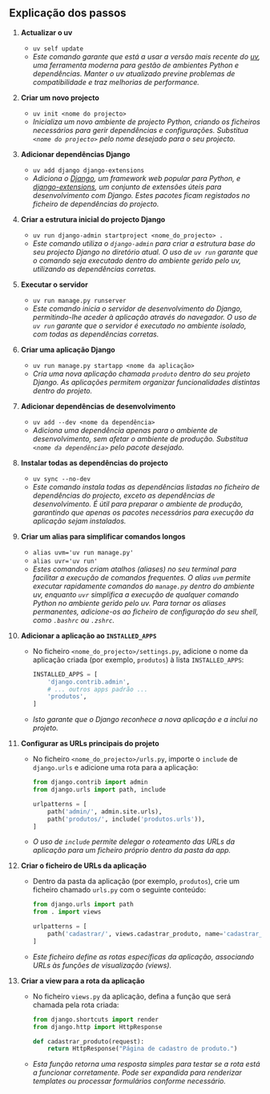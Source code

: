 ## Explicação dos passos

1. **Actualizar o uv**
    - `uv self update`
    - *Este comando garante que está a usar a versão mais recente do [uv](https://github.com/astral-sh/uv), uma ferramenta moderna para gestão de ambientes Python e dependências. Manter o uv atualizado previne problemas de compatibilidade e traz melhorias de performance.*

2. **Criar um novo projecto**
    - `uv init <nome do projecto>`
    - *Inicializa um novo ambiente de projecto Python, criando os ficheiros necessários para gerir dependências e configurações. Substitua `<nome do projecto>` pelo nome desejado para o seu projecto.*

3. **Adicionar dependências Django**
    - `uv add django django-extensions`
    - *Adiciona o [Django](https://www.djangoproject.com/), um framework web popular para Python, e [django-extensions](https://django-extensions.readthedocs.io/), um conjunto de extensões úteis para desenvolvimento com Django. Estes pacotes ficam registados no ficheiro de dependências do projecto.*

4. **Criar a estrutura inicial do projecto Django**
    - `uv run django-admin startproject <nome_do_projecto> .`
    - *Este comando utiliza o `django-admin` para criar a estrutura base do seu projecto Django no diretório atual. O uso de `uv run` garante que o comando seja executado dentro do ambiente gerido pelo uv, utilizando as dependências corretas.*

5. **Executar o servidor**
    - `uv run manage.py runserver`
    - *Este comando inicia o servidor de desenvolvimento do Django, permitindo-lhe aceder à aplicação através do navegador. O uso de `uv run` garante que o servidor é executado no ambiente isolado, com todas as dependências corretas.*

6. **Criar uma aplicação Django**
    - `uv run manage.py startapp <nome da aplicação>`
    - *Cria uma nova aplicação chamada `produto` dentro do seu projeto Django. As aplicações permitem organizar funcionalidades distintas dentro do projeto.*

7. **Adicionar dependências de desenvolvimento**
    - `uv add --dev <nome da dependência>`
    - *Adiciona uma dependência apenas para o ambiente de desenvolvimento, sem afetar o ambiente de produção. Substitua `<nome da dependência>` pelo pacote desejado.*

8. **Instalar todas as dependências do projecto**
    - `uv sync --no-dev`
    - *Este comando instala todas as dependências listadas no ficheiro de dependências do projecto, exceto as dependências de desenvolvimento. É útil para preparar o ambiente de produção, garantindo que apenas os pacotes necessários para execução da aplicação sejam instalados.*

9. **Criar um alias para simplificar comandos longos**
    - `alias uvm='uv run manage.py'`
    - `alias uvr='uv run'`
    - *Estes comandos criam atalhos (aliases) no seu terminal para facilitar a execução de comandos frequentes. O alias `uvm` permite executar rapidamente comandos do `manage.py` dentro do ambiente uv, enquanto `uvr` simplifica a execução de qualquer comando Python no ambiente gerido pelo uv. Para tornar os aliases permanentes, adicione-os ao ficheiro de configuração do seu shell, como `.bashrc` ou `.zshrc`.*

10. **Adicionar a aplicação ao `INSTALLED_APPS`**
    - No ficheiro `<nome_do_projecto>/settings.py`, adicione o nome da aplicação criada (por exemplo, `produtos`) à lista `INSTALLED_APPS`:
        ```python
        INSTALLED_APPS = [
            'django.contrib.admin',
            # ... outros apps padrão ...
            'produtos',
        ]
        ```
    - *Isto garante que o Django reconhece a nova aplicação e a inclui no projeto.*

11. **Configurar as URLs principais do projeto**
    - No ficheiro `<nome_do_projecto>/urls.py`, importe o `include`  de `django.urls` e adicione uma rota para a aplicação:
        ```python
        from django.contrib import admin
        from django.urls import path, include

        urlpatterns = [
            path('admin/', admin.site.urls),
            path('produtos/', include('produtos.urls')),
        ]
        ```
    - *O uso de `include` permite delegar o roteamento das URLs da aplicação para um ficheiro próprio dentro da pasta da app.*

12. **Criar o ficheiro de URLs da aplicação**
    - Dentro da pasta da aplicação (por exemplo, `produtos`), crie um ficheiro chamado `urls.py` com o seguinte conteúdo:
        ```python
        from django.urls import path
        from . import views

        urlpatterns = [
            path('cadastrar/', views.cadastrar_produto, name='cadastrar_produto'),
        ]
        ```
    - *Este ficheiro define as rotas específicas da aplicação, associando URLs às funções de visualização (views).*

13. **Criar a view para a rota da aplicação**
    - No ficheiro `views.py` da aplicação, defina a função que será chamada pela rota criada:
        ```python
        from django.shortcuts import render
        from django.http import HttpResponse

        def cadastrar_produto(request):
            return HttpResponse("Página de cadastro de produto.")
        ```
    - *Esta função retorna uma resposta simples para testar se a rota está a funcionar corretamente. Pode ser expandida para renderizar templates ou processar formulários conforme necessário.*
